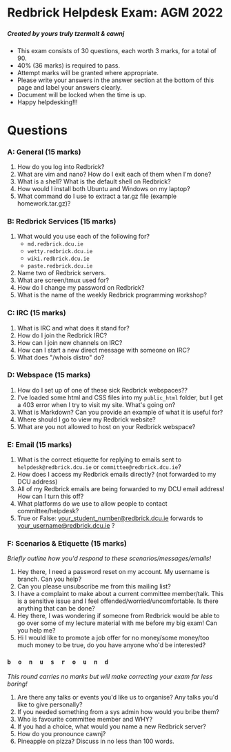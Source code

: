 Redbrick Helpdesk Exam: AGM 2022
===
### 
##### Created by yours truly tzermalt & cawnj

- This exam consists of 30 questions, each worth 3 marks, for a total of 90.
- 40% (36 marks) is required to pass.
- Attempt marks will be granted where appropriate.
- Please write your answers in the answer section at the bottom of this page and label your answers clearly.
- Document will be locked when the time is up.
- Happy helpdesking!!!

Questions
===
### A: General (15 marks)
1. How do you log into Redbrick?
2. What are vim and nano? How do I exit each of them when I'm done?
3. What is a shell? What is the default shell on Redbrick?
4. How would I install both Ubuntu and Windows on my laptop?
5. What command do I use to extract a tar.gz file (example homework.tar.gz)?

### B: Redbrick Services (15 marks)
1. What would you use each of the following for?
    - `md.redbrick.dcu.ie`
    - `wetty.redbrick.dcu.ie`
    - `wiki.redbrick.dcu.ie`
    - `paste.redbrick.dcu.ie`
2. Name two of Redbrick servers.
3. What are screen/tmux used for?
4. How do I change my password on Redbrick?
5. What is the name of the weekly Redbrick programming workshop?

### C: IRC (15 marks)
1. What is IRC and what does it stand for?
2. How do I join the Redbrick IRC?
3. How can I join new channels on IRC?
4. How can I start a new direct message with someone on IRC?
5. What does "/whois distro" do?

### D: Webspace (15 marks)
1. How do I set up of one of these sick Redbrick webspaces??
2. I've loaded some html and CSS files into my `public_html` folder, but I get a 403 error when I try to visit my site. What's going on?
3. What is Markdown? Can you provide an example of what it is useful for?
4. Where should I go to view my Redbrick website?
5. What are you not allowed to host on your Redbrick webspace?

### E: Email (15 marks)
1. What is the correct etiquette for replying to emails sent to `helpdesk@redbrick.dcu.ie` or `committee@redbrick.dcu.ie`?
2. How does I access my Redbrick emails directly? (not forwarded to my DCU address)
3. All of my Redbrick emails are being forwarded to my DCU email address! How can I turn this off?
4. What platforms do we use to allow people to contact committee/helpdesk?
5. True or False: your_student_number@redbrick.dcu.ie forwards to your_username@redbrick.dcu.ie ?

### F: Scenarios & Etiquette (15 marks)
_Briefly outline how you'd respond to these scenarios/messages/emails!_
1. Hey there, I need a password reset on my account. My username is branch. Can you help?
2. Can you please unsubscribe me from this mailing list?
3. I have a complaint to make about a current committee member/talk. This is a sensitive issue and I feel offended/worried/uncomfortable. Is there anything that can be done?
4. Hey there, I was wondering if someone from Redbrick would be able to go over some of my lecture material with me before my big exam! Can you help me?
5. Hi I would like to promote a job offer for no money/some money/too much money to be true, do you have anyone who'd be interested?

### `b  o  n  u  s  r  o  u  n  d`
_This round carries no marks but will make correcting your exam far less boring!_

1. Are there any talks or events you'd like us to organise? Any talks you'd like to give personally?
2. If you needed something from a sys admin how would you bribe them?
3. Who is favourite committee member and WHY?
4. If you had a choice, what would you name a new Redbrick server?
5. How do you pronounce cawnj?
6. Pineapple on pizza? Discuss in no less than 100 words.
